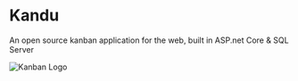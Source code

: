 # Kandu
An open source kanban application for the web, built in ASP.net Core &amp; SQL Server

![Kanban Logo](http://www.markentingh.com/projects/kandu/logo.png)




